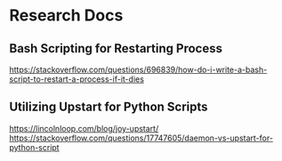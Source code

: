 # Research Docs

## Bash Scripting for Restarting Process
https://stackoverflow.com/questions/696839/how-do-i-write-a-bash-script-to-restart-a-process-if-it-dies

## Utilizing Upstart for Python Scripts
https://lincolnloop.com/blog/joy-upstart/
https://stackoverflow.com/questions/17747605/daemon-vs-upstart-for-python-script

